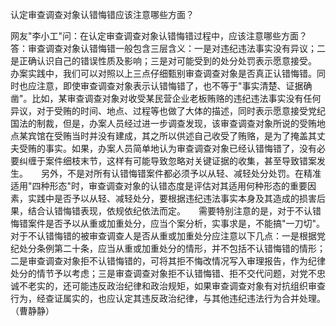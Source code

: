 认定审查调查对象认错悔错应该注意哪些方面？

网友"李小工"问：在认定审查调查对象认错悔错过程中，应该注意哪些方面？　　答：审查调查对象认错悔错一般包含三层含义：一是对违纪违法事实没有异议；二是正确认识自己的错误性质及影响；三是对可能受到的处分处罚表示愿意接受。　　办案实践中，我们可以对照以上三点仔细甄别审查调查对象是否真正认错悔错。同时也应注意，即使审查调查对象表示认错悔错了，也不等于"事实清楚、证据确凿"。比如，某审查调查对象对收受某民营企业老板贿赂的违纪违法事实没有任何异议，对于受贿的时间、地点、过程等也做了大体的描述，同时表示愿意接受党纪国法的制裁，但是，办案人员经过进一步调查发现，该审查调查对象所说的受贿地点某宾馆在受贿当时并没有建成，其之所以供述自己收受了贿赂，是为了掩盖其丈夫受贿的事实。如果，办案人员简单地认为审查调查对象已经认错悔错了，没有必要纠缠于案件细枝末节，这样有可能导致忽略对关键证据的收集，甚至导致错案发生。　　另外，不是对所有认错悔错案件都必须予以从轻、减轻处分处罚。在精准适用"四种形态"时，审查调查对象的认错态度是评估对其适用何种形态的重要因素，实践中是否予以从轻、减轻处分，要根据违纪违法事实本身及其造成的损害后果，结合认错悔错表现，依规依纪依法而定。　　需要特别注意的是，对于不认错悔错案件是否予以从重或加重处分，应当个案分析，实事求是，不能搞"一刀切"。对于不认错悔错的被审查调查人是否从重或加重处分应注意以下几点：一是根据党纪处分条例第二十条，应当从重或加重处分的情形，并不包括不认错悔错的情形；二是审查调查对象拒不认错悔错的，可将其拒不悔改情况写入审理报告，作为纪律处分的情节予以考虑；三是审查调查对象拒不认错悔错、拒不交代问题，对党不忠诚不老实的，还可能违反政治纪律和政治规矩，如果审查调查对象有对抗组织审查行为，经查证属实的，也应认定其违反政治纪律，与其他违纪违法行为合并处理。（曹静静）
